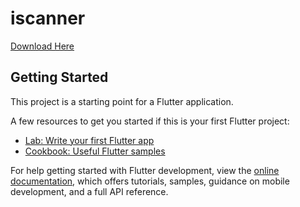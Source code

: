 # iscanner

[Download Here](https://drive.google.com/file/d/1Imw5LYjYLaxnraEwHNZ0D1XJVUzvS5T_/view?usp=drive_link)
## Getting Started

This project is a starting point for a Flutter application.

A few resources to get you started if this is your first Flutter project:

- [Lab: Write your first Flutter app](https://docs.flutter.dev/get-started/codelab)
- [Cookbook: Useful Flutter samples](https://docs.flutter.dev/cookbook)

For help getting started with Flutter development, view the
[online documentation](https://docs.flutter.dev/), which offers tutorials,
samples, guidance on mobile development, and a full API reference.
